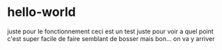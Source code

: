 # hello-world
juste pour le fonctionnement
ceci est un test juste pour voir a quel point c'est super 
facile de faire semblant de bosser 
mais bon... on va y arriver
